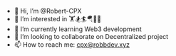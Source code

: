 - 👋 Hi, I’m @Robert-CPX
- 👀 I’m interested in 🏋️🏂🏄🪂🤿🚗
- 🌱 I’m currently learning Web3 development
- 💞️ I’m looking to collaborate on Decentralized project
- 📫 How to reach me: cpx@robbdev.xyz

<!---
Robert-CPX/Robert-CPX is a ✨ special ✨ repository because its `README.md` (this file) appears on your GitHub profile.
You can click the Preview link to take a look at your changes.
--->
